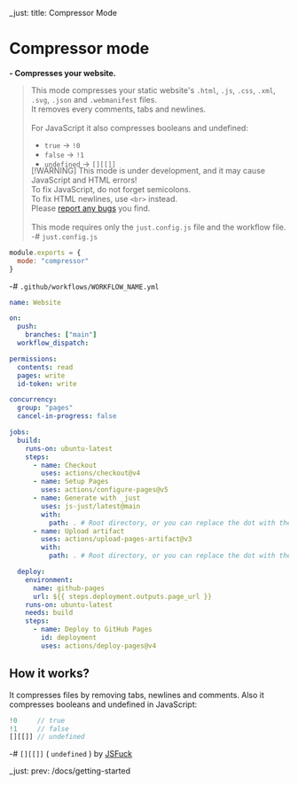 _just: title: Compressor Mode
# Compressor mode
**- Compresses your website.**

> This mode compresses your static website's `.html`, `.js`, `.css`, `.xml`, `.svg`, `.json` and `.webmanifest` files.<br> It removes every comments, tabs and newlines. <br><br>For JavaScript it also compresses booleans and undefined: <br><ul style="margin-bottom: -19px"><li> `true` -> `!0` </li><li> `false` -> `!1` </li><li> `undefined` -> `[][[]]` </li></ul>

> [!WARNING] This mode is under development, and it may cause JavaScript and HTML errors! <br>To fix JavaScript, do not forget semicolons. <br>To fix HTML newlines, use `<br>` instead. <br>Please [report any bugs](https://github.com/js-just/_just/issues/new?labels=bug&template=bug.md) you find.
<br><br>
This mode requires only the `just.config.js` file and the workflow file.
-# `just.config.js`
```js
module.exports = {
  mode: "compressor"
}
```

-# `.github/workflows/WORKFLOW_NAME.yml`
```yml
name: Website

on:
  push:
    branches: ["main"]
  workflow_dispatch:

permissions:
  contents: read
  pages: write
  id-token: write

concurrency:
  group: "pages"
  cancel-in-progress: false

jobs:
  build:
    runs-on: ubuntu-latest
    steps:
      - name: Checkout
        uses: actions/checkout@v4
      - name: Setup Pages
        uses: actions/configure-pages@v5
      - name: Generate with _just
        uses: js-just/latest@main
        with:
          path: . # Root directory, or you can replace the dot with the path to your website directory to be compressed.
      - name: Upload artifact
        uses: actions/upload-pages-artifact@v3
        with:
          path: . # Root directory, or you can replace the dot with the path to your entire website to be deployed to GitHub Pages.

  deploy:
    environment:
      name: github-pages
      url: ${{ steps.deployment.outputs.page_url }}
    runs-on: ubuntu-latest
    needs: build
    steps:
      - name: Deploy to GitHub Pages
        id: deployment
        uses: actions/deploy-pages@v4
```

## How it works?
It compresses files by removing tabs, newlines and comments.
Also it compresses booleans and undefined in JavaScript:
```js
!0     // true
!1     // false
[][[]] // undefined
```
-# `[][[]]` ( `undefined` ) by [JSFuck](https://jsfuck.com/)

_just: prev: /docs/getting-started